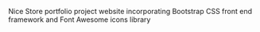 Nice Store portfolio project website incorporating Bootstrap CSS front end framework and Font Awesome icons library
